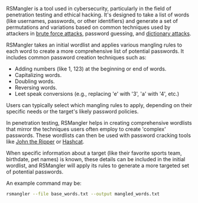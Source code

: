 RSMangler is a tool used in cybersecurity, particularly in the field of penetration testing and ethical hacking. It's designed to take a list of words (like usernames, passwords, or other identifiers) and generate a set of permutations and variations based on common techniques used by attackers in [brute force attacks](../security/brute.md), password guessing, and [dictionary attacks](../security/dict.md).

RSMangler takes an initial wordlist and applies various mangling rules to each word to create a more comprehensive list of potential passwords. It includes common password creation techniques such as:

- Adding numbers (like 1, 123) at the beginning or end of words.
- Capitalizing words.
- Doubling words.
- Reversing words.
- Leet speak conversions (e.g., replacing 'e' with '3', 'a' with '4', etc.)

Users can typically select which mangling rules to apply, depending on their specific needs or the target's likely password policies.

In penetration testing, RSMangler helps in creating comprehensive wordlists that mirror the techniques users often employ to create 'complex' passwords. These wordlists can then be used with password cracking tools like [John the Ripper](../tools/john.md) or [Hashcat](../tools/cat.md). 

When specific information about a target (like their favorite sports team, birthdate, pet names) is known, these details can be included in the initial wordlist, and RSMangler will apply its rules to generate a more targeted set of potential passwords.

An example command may be:

```bash
rsmangler --file base_words.txt --output mangled_words.txt
```

